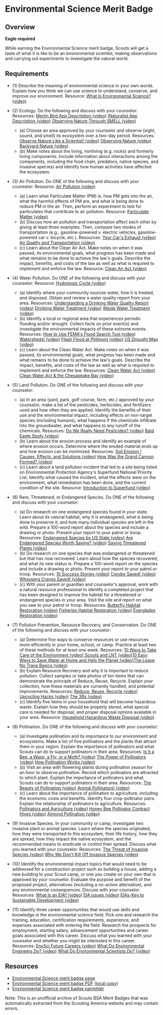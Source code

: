 

# Environmental Science Merit Badge


## Overview

**Eagle required**

While earning the Environmental Science merit badge, Scouts will get a taste of what it is like to be an environmental scientist, making observations and carrying out experiments to investigate the natural world.

## Requirements

* (1) Describe the meaning of environmental science in your own words. Explain how you think we can use science to understand, conserve, and improve our environment. Resource:  [What Is Environmental Science? (video)](https://www.youtube.com/watch?v=kB0JA7jsqMw)
* (2) Ecology. Do the following and discuss with your counselor:   Resources:  [Merlin Bird App Description (video)](https://www.youtube.com/watch?v=xmSUOLxyatY)  [INaturalist App Description (video)](https://www.youtube.com/watch?v=Mb_i-WoUKt0)  [Observing Nature Through SMELL (video)](https://www.youtube.com/watch?v=4drgulU4kb8)
    * (a) Choose an area approved by your counselor and observe (sight, sound, and smell) its ecosystem over a two-day period. Resources: [Observe Nature Like a Scientist! (video)](https://www.youtube.com/watch?v=7NVce3RK-Lo) [Observing Nature (video)](https://www.youtube.com/watch?v=3udPykdfCCU) [Backyard Nature (video)](https://www.youtube.com/watch?v=7gyYfKphqsM)
    * (b) Make notes about the living, nonliving (e.g. rocks) and formerly living components. Include information about interactions among the components, including the food chain, predators, native species, and invasive species) and identify how human activities have affected the ecosystem.


* (3) Air Pollution. Do ONE of the following and discuss with your counselor:  Resource:  [Air Pollution (video)](https://www.youtube.com/watch?v=e6rglsLy1Ys)
    * (a) Learn what Particulate Matter (PM) is, how PM gets into the air, what the harmful effects of PM are, and what is being done to reduce PM in the air. Then, perform an experiment to test for particulates that contribute to air pollution. Resource: [Particulate Matter (video)](https://www.youtube.com/watch?v=zj4rd77EAt4)
    * (b) Discuss how air pollution and transportation affect each other by giving at least three examples. Then, compare two modes of transportation (e.g., gasoline-powered v. electric vehicles, gasoline-powered car v. bicycle, etc.).   Resources: [Your Car's Exhaust (video)](https://www.youtube.com/watch?v=WTg4i-5N62U) [Air Quality and Transportation (video)](https://www.youtube.com/watch?v=TF1hxpcy4so)
    * (c) Learn about the Clean Air Act. Make notes on when it was passed, its environmental goals, what progress has been made and what remains to be done to achieve the law's goals. Describe the impact, benefits, and costs of the law as well as what is required to implement and enforce the law. Resource: [Clean Air Act (video)](https://www.youtube.com/watch?v=um517CsDC2w)


* (4) Water Pollution. Do ONE of the following and discuss with your counselor:  Resource:  [Hydrologic Cycle (video)](https://www.youtube.com/watch?v=ArBYU1SPZ48)
    * (a) Identify where your community sources water, how it is treated, and disposed. Obtain and review a water quality report from your area.  Resources: [Understanding a Drinking Water Quality Report (video)](https://www.youtube.com/watch?v=Wtc0Se2vz1A) [Drinking Water Treatment (video)](https://www.youtube.com/watch?v=0_ZcCqqpS2o) [Waste Water Treatment (video)](https://www.youtube.com/watch?v=FvPakzqM3h8)
    * (b) Identify a local or regional area that experiences periodic flooding and/or drought. Collect facts on prior event(s) and investigate the environmental impacts of these extreme events.  Resources: [How to Use FEMA's Flood Search Tool (video)](https://www.youtube.com/watch?v=Drvf9jVyRbs) [Watersheds! (video)](https://www.youtube.com/watch?v=2pwW2rlGIa8) [Flash Flood at Philmont (video)](https://www.youtube.com/watch?v=lj5yI5qq8eE) [US Drought Map (video)](https://www.youtube.com/watch?v=h6GuK1xaKao)
    * (c) Learn about the Clean Water Act. Make notes on when it was passed, its environmental goals, what progress has been made and what remains to be done to achieve the law's goals. Describe the impact, benefits, and costs of the law as well as what is required to implement and enforce the law. Resources: [Clean Water Act (video)](https://www.youtube.com/watch?v=OYMf9zJikVU) [ Clean Water Act & the Chesapeake Bay (video)](https://www.youtube.com/watch?v=pWdw2812U9g)


* (5) Land Pollution. Do ONE of the following and discuss with your counselor:
    * (a) In an area (yard, park, golf course, farm, etc.) approved by your counselor, make a list of the pesticides, herbicides, and fertilizers used and how often they are applied. Identify the benefits of their use and the environmental impact, including effects on non-target species (including humans), what happens if the chemicals infiltrate into the groundwater, and what happens to any runoff of the chemicals. Resources: [Do We Really Need Pesticides? (video)](https://www.youtube.com/watch?v=GLllZ-qiXJA) [Bald Eagle Study (video)](https://youtu.be/1eXj6QKjw_o?si=oppPQY9SRxO1a7Ne)
    * (b) Learn about the erosion process and identify an example of where erosion occurs. Determine where the eroded material ends up and how erosion can be minimized. Resources: [Soil Erosion | Causes, Effects, and Solutions (video)](https://www.youtube.com/watch?v=BoSUEIkK_Y4) [How Was the Grand Canyon Formed? (video)](https://www.youtube.com/watch?v=t6IBg4Srb6E)
    * (c) Learn about a land pollution incident that led to a site being listed on Environmental Protection Agency's Superfund National Priority List. Identify what caused the incident, what the effects were on the environment, what remediation has been done, and the current condition of the site. Resource: [Introduction to Superfund (video)](https://www.youtube.com/watch?v=klO1hJBJjns)


* (6) Rare, Threatened, or Endangered Species. Do ONE of the following and discuss with your counselor:
    * (a) Do research on one endangered species found in your state. Learn about its natural habitat, why it is endangered, what is being done to preserve it, and how many individual species are left in the wild. Prepare a 100-word report about the species and include a drawing or photo. Present your report to your patrol or troop.  Resources: [Endangered Species by US State (video)](https://www.youtube.com/watch?v=uhj1WmVdi3o) [Are Endangered Species Worth Saving? (video)](https://www.youtube.com/watch?v=h5eTqjzQZDY) [Saving Threatened Plants (video)](https://www.youtube.com/watch?v=ZCUw8M6Z33g)
    * (b) Do research on one species that was endangered or threatened but that has now recovered. Learn about how the species recovered, and what its new status is. Prepare a 100-word report on the species and include a drawing or photo. Present your report to your patrol or troop.  Resources: [10 Success Stories (video)](https://www.youtube.com/watch?v=ZrrdDYmzoME) [Condor Saved! (video)](https://www.youtube.com/watch?v=prU4UdQv9P4) [Whooping Cranes Saved! (video)](https://www.youtube.com/watch?v=vy773WFHpL8)
    * (c) With your parent or guardian and counselor's approval, work with a natural resource professional to identify a completed project that has been designed to improve the habitat for a threatened or endangered species in your area. Visit the site and report on what you saw to your patrol or troop. Resources: [Butterfly Habitat Restoration (video)](https://www.youtube.com/watch?v=YDIdFnXXA84) [Fisheries Habitat Restoration (video)](https://www.youtube.com/watch?v=uMvM0yZbQSA) [Everglades Restoration (video)](https://www.youtube.com/watch?v=98d8p49XJGM)


* (7) Pollution Prevention, Resource Recovery, and Conservation. Do ONE of the following and discuss with your counselor:
    * (a) Determine five ways to conserve resources or use resources more efficiently in your home, school, or camp. Practice at least two of these methods for at least one week. Resources: [10 Ways to Take Care of the Environment (video) ](https://www.youtube.com/watch?v=X2YgM1Zw4_E)[Scouts and LNT (video)](https://www.youtube.com/watch?v=oTs29BZzf8U)[10 Easy Ways to Save Water at Home and Help the Planet (video)](https://youtu.be/8tA3GnlaX18?si=zeF88iHsxd1v4LYl)[The Leave No Trace Basics (video)](https://www.youtube.com/watch?v=rGY7LpH5tok)
    * (b) Explain Resource Recovery and why it is important to reduce pollution. Collect samples or take photos of ten items that can demonstrate the principle of Reduce, Reuse, Recycle. Explain your collection, how these materials are currently handled, and potential improvements. Resources: [Reduce, Reuse, Recycle (video)](https://www.youtube.com/watch?v=u8MQwOR2og8&t=178s) [Upcycling Hacks (video)](https://www.youtube.com/watch?v=YGzv0IsJFYU) [The 3Rs (video)](https://www.youtube.com/watch?v=TPG6E4nxtSw)
    * (c) Identify five items in your household that will become hazardous waste. Explain how they should be properly stored, what special care is needed for disposal, and proper disposal options available in your area. Resource: [Household Hazardous Waste Disposal (video)](https://youtu.be/MJX0rvGsRpA?si=f-VNz_J6IBwhQMPd)


* (8) Pollination. Do ONE of the following and discuss with your counselor:
    * (a) Investigate pollination and its importance to our environment and ecosystems. Make a list of five pollinators and the plants that attract them in your region. Explain the importance of pollinators and what Scouts can do to support pollinators in their area. Resources: [Is It a Bee, a Wasp, a Fly, or a Moth? (video)](https://www.youtube.com/watch?v=dDMBykrogXs) [The Power of Pollinators (video)](https://www.youtube.com/watch?v=eDxZojp9yNg) [How Pollination Works (video)](https://www.youtube.com/watch?v=qWc8X6YeTv8&t=31s)
    * (b) Visit an area with flowering plants during pollination season for an hour to observe pollination. Record which pollinators are attracted to which plant. Explain the importance of pollinators and what Scouts can do to support pollinators in their area.  Resources: [The Beauty of Pollination (video)](https://www.youtube.com/watch?v=MQiszdkOwuU) [Animal Pollinators! (video)](https://www.youtube.com/watch?v=gR3E2tGx2vc)
    * (c) Learn about the importance of pollination to agriculture, including the economic costs and benefits. Identify four crop-pollinator pairs. Explain the relationship of pollinators to agriculture. Resources: [Pollinators and Agriculture (video)](https://www.youtube.com/watch?v=RczHxJI57xU) [Honey Bee Pollinator Contract Hives (video)](https://www.youtube.com/watch?v=M_AbmAtrCyo) [Almond Pollination (video)](https://www.youtube.com/watch?v=QdcMncME4io)


* (9) Invasive Species. In your community or camp, investigate two invasive plant or animal species. Learn where the species originated, how they were transported to this ecosystem, their life history, how they are spread, how they impact the native ecosystem, and the recommended means to eradicate or control their spread.  Discuss what you learned with your counselor. Resources:  [The Threat of Invasive Species (video)](https://youtu.be/spTWwqVP_2s?si=BvTcJGLLBgrSN65U)  [Why We Don't Kill Off Invasive Species (video)](https://youtu.be/TNfIGtZ3k1Q?si=eut02ofY2iwczIP-)
* (10) Identify the environmental impact topics that would need to be addressed for a construction project such as building a house, adding a new building to your Scout camp, or one you create on your own that is approved by your counselor. Evaluate the purpose and benefit of the proposed project, alternatives (including a no-action alternative), and any environmental consequences. Discuss with your counselor. Resources:  [What Is an EIA? (video)](https://www.youtube.com/watch?v=V7W3l1Qgj-0)  [EIA issues (video)](https://www.youtube.com/watch?v=RWtT0EfhNsE)  [EIAs-Key to Sustainable Development (video)](https://www.youtube.com/watch?v=aznhAlo8rJo)
* (11) Identify three career opportunities that would use skills and knowledge in the environmental science field. Pick one and research the training, education, certification requirements, experience, and expenses associated with entering the field. Research the prospects for employment, starting salary, advancement opportunities and career goals associated with this career. Discuss what you learned with your counselor and whether you might be interested in this career.  Resources:  [EnvSci Future Careers (video)](https://www.youtube.com/watch?v=PrOPITyZPaU)      [What Do Environmental Engineers Do? (video)](https://youtu.be/k2epvAUEdCI?si=ZNkpdjKI880p7xdf)  [What Do Environmental Scientists Do?  (video)](https://www.youtube.com/watch?v=c5xGwhaNxi4)


## Resources

- [Environmental Science merit badge page](https://www.scouting.org/merit-badges/environmental-science/)
- [Environmental Science merit badge PDF](https://filestore.scouting.org/filestore/Merit_Badge_ReqandRes/Pamphlets/Environmental_Science_2025.pdf) ([local copy](files/environmental-science-merit-badge.pdf))
- [Environmental Science merit badge pamphlet](https://www.scoutshop.org/bsa-enviromental-science-merit-badge-pamphlet-es-boy-scouts-of-america-660375.html)

Note: This is an unofficial archive of Scouts BSA Merit Badges that was automatically extracted from the Scouting America website and may contain errors.